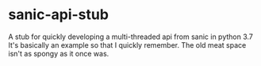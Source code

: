 # sanic-api-stub
A stub for quickly developing a multi-threaded api from sanic in python 3.7
It's basically an example so that I quickly remember. The old meat space isn't as spongy as it once was.
